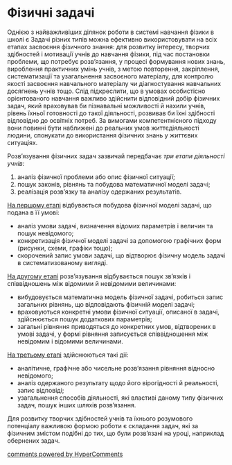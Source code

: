 <div id="hypercomments_widget" class="js-hypercomments-widget invisible"></div>

Фізичні задачі
=============================================

Однією з найважливіших ділянок роботи в системі навчання фізики в школі є  Задачі різних типів можна ефективно використовувати на всіх етапах засвоєння фізичного знання: для розвитку інтересу, творчих здібностей і мотивації учнів до навчання фізики, під час постановки проблеми, що потребує розв’язання, у процесі формування нових знань, вироблення практичних умінь учнів, з метою повторення, закріплення, систематизації та узагальнення засвоєного матеріалу, для контролю якості засвоєння навчального матеріалу чи діагностування навчальних досягнень учнів тощо. Слід підкреслити, що в умовах особистісно орієнтованого навчання важливо здійснити відповідний добір фізичних задач, який враховував би пізнавальні можливості й нахили учнів, рівень їхньої готовності до такої діяльності, розвивав би їхні здібності відповідно до освітніх потреб. За вимогами компетентнісного підходу вони повинні бути наближені до реальних умов життєдіяльності людини, спонукати до використання фізичних знань у життєвих ситуаціях.

Розв’язування фізичних задач зазвичай передбачає <i>три етапи діяльності учнів:</i>
<ol>
<li>аналіз фізичної проблеми або опис фізичної ситуації;</li>
<li>пошук законів, рівнянь та побудова математичної моделі задачі;</li>
<li>реалізація розв’язку та аналізу одержаних результатів.</li>
</ol>

<u>На першому етапі</u> відбувається побудова фізичної моделі задачі, що подана в її умові:
<ul>
<li>аналіз умови задачі, визначення відомих параметрів і величин та пошук невідомого;</li>
<li>конкретизація фізичної моделі задачі за допомогою графічних форм (рисунки, схеми, графіки тощо);</li>
<li>скорочений запис умови задачі, що відтворює фізичну модель задачі в систематизованому вигляді.</li>
</ul>

<u>На другому етапі</u> розв’язування відбувається пошук зв’язків і співвідношень між відомими й невідомими величинами:
<ul>
<li>вибудовується математична модель фізичної задачі, робиться запис загальних рівнянь, що відповідають фізичній моделі задачі;</li>
<li>враховуються конкретні умови фізичної ситуації, описаної в задачі, здійснюється пошук додаткових параметрів;</li>
<li> загальні рівняння приводяться до конкретних умов, відтворених в умові задачі, у формі рівняння записується співвідношення між невідомим і відомими величинами.</li>
</ul>

<u>На третьому етапі</u> здійснюються такі дії:
<ul>
<li>аналітичне, графічне або чисельне розв’язання рівняння відносно невідомого;</li>
<li>аналіз одержаного результату щодо його вірогідності й реальності, запис відповіді;</li>
<li>узагальнення способів діяльності, які властиві даному типу фізичних задач, пошук інших шляхів розв’язання.</li>
</ul>

Для розвитку творчих здібностей учнів та їхнього розумового потенціалу важливою формою роботи є складання задач, які за фізичним змістом подібні до тих, що були розв’язані на уроці, наприклад обернених задач.


<div class="js-hypercomments-container">
<a href="http://hypercomments.com" class="hc-link" title="comments widget">comments powered by HyperComments</a>
</div>